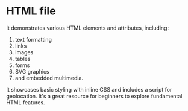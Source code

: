 # HTML file
It demonstrates various HTML elements and attributes, including:
1. text formatting
2. links
3. images
4. tables
5. forms
6. SVG graphics
7. and embedded multimedia.

It showcases basic styling with inline CSS and includes a script for geolocation.
It's a great resource for beginners to explore fundamental HTML features.
